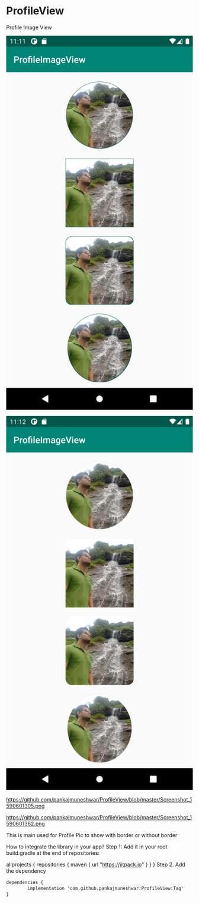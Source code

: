 # ProfileView
Profile Image View

![](Screenshot_1590601305.png)

![](Screenshot_1590601362.png)


https://github.com/pankajmuneshwar/ProfileView/blob/master/Screenshot_1590601305.png

https://github.com/pankajmuneshwar/ProfileView/blob/master/Screenshot_1590601362.png


This is main used for Profile Pic to show with border or without border

How to integrate the library in your app?
Step 1: Add it in your root build.gradle at the end of repositories:

allprojects {
    repositories {
        maven { url "https://jitpack.io" }
    }
}
Step 2. Add the dependency

	dependencies {
	        implementation 'com.github.pankajmuneshwar:ProfileView:Tag'
	}
